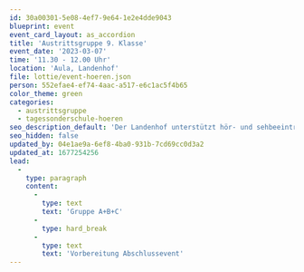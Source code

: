 ```yaml
---
id: 30a00301-5e08-4ef7-9e64-1e2e4dde9043
blueprint: event
event_card_layout: as_accordion
title: 'Austrittsgruppe 9. Klasse'
event_date: '2023-03-07'
time: '11.30 - 12.00 Uhr'
location: 'Aula, Landenhof'
file: lottie/event-hoeren.json
person: 552efae4-ef74-4aac-a517-e6c1ac5f4b65
color_theme: green
categories:
  - austrittsgruppe
  - tagessonderschule-hoeren
seo_description_default: 'Der Landenhof unterstützt hör- und sehbeeinträchtigte Kinder & Jugendliche in ihrem selbstbestimmten Leben durch Förderung ihrer Fähigkeiten & Entwicklung'
seo_hidden: false
updated_by: 04e1ae9a-6ef8-4ba0-931b-7cd69cc0d3a2
updated_at: 1677254256
lead:
  -
    type: paragraph
    content:
      -
        type: text
        text: 'Gruppe A+B+C'
      -
        type: hard_break
      -
        type: text
        text: 'Vorbereitung Abschlussevent'
---
```

